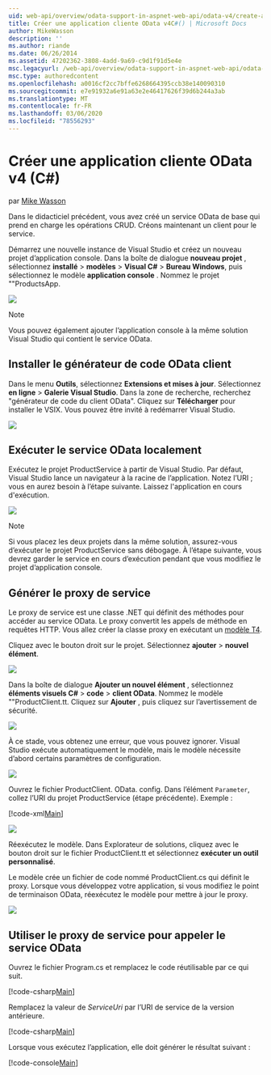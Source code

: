 ```yaml
---
uid: web-api/overview/odata-support-in-aspnet-web-api/odata-v4/create-an-odata-v4-client-app
title: Créer une application cliente OData v4C#() | Microsoft Docs
author: MikeWasson
description: ''
ms.author: riande
ms.date: 06/26/2014
ms.assetid: 47202362-3808-4add-9a69-c9d1f91d5e4e
msc.legacyurl: /web-api/overview/odata-support-in-aspnet-web-api/odata-v4/create-an-odata-v4-client-app
msc.type: authoredcontent
ms.openlocfilehash: a0016cf2cc7bffe6268664395ccb38e140090310
ms.sourcegitcommit: e7e91932a6e91a63e2e46417626f39d6b244a3ab
ms.translationtype: MT
ms.contentlocale: fr-FR
ms.lasthandoff: 03/06/2020
ms.locfileid: "78556293"
---
```

# <a name="create-an-odata-v4-client-app-c"></a>Créer une application cliente OData v4 (C#)

par [Mike Wasson](https://github.com/MikeWasson)

Dans le didacticiel précédent, vous avez créé un service OData de base qui prend en charge les opérations CRUD. Créons maintenant un client pour le service.

Démarrez une nouvelle instance de Visual Studio et créez un nouveau projet d’application console. Dans la boîte de dialogue **nouveau projet** , sélectionnez **installé** &gt; **modèles** &gt; **Visual C#**  &gt; **Bureau Windows**, puis sélectionnez le modèle **application console** . Nommez le projet &quot;&quot;ProductsApp.

![](create-an-odata-v4-client-app/_static/image1.png)

> [!NOTE]
> Vous pouvez également ajouter l’application console à la même solution Visual Studio qui contient le service OData.

## <a name="install-the-odata-client-code-generator"></a>Installer le générateur de code OData client

Dans le menu **Outils**, sélectionnez **Extensions et mises à jour**. Sélectionnez **en ligne** &gt; **Galerie Visual Studio**. Dans la zone de recherche, recherchez &quot;générateur de code du client OData&quot;. Cliquez sur **Télécharger** pour installer le VSIX. Vous pouvez être invité à redémarrer Visual Studio.

[![](create-an-odata-v4-client-app/_static/image3.png)](create-an-odata-v4-client-app/_static/image2.png)

## <a name="run-the-odata-service-locally"></a>Exécuter le service OData localement

Exécutez le projet ProductService à partir de Visual Studio. Par défaut, Visual Studio lance un navigateur à la racine de l’application. Notez l’URI ; vous en aurez besoin à l’étape suivante. Laissez l'application en cours d'exécution.

![](create-an-odata-v4-client-app/_static/image4.png)

> [!NOTE]
> Si vous placez les deux projets dans la même solution, assurez-vous d’exécuter le projet ProductService sans débogage. À l’étape suivante, vous devrez garder le service en cours d’exécution pendant que vous modifiez le projet d’application console.

## <a name="generate-the-service-proxy"></a>Générer le proxy de service

Le proxy de service est une classe .NET qui définit des méthodes pour accéder au service OData. Le proxy convertit les appels de méthode en requêtes HTTP. Vous allez créer la classe proxy en exécutant un [modèle T4](https://msdn.microsoft.com/library/bb126445.aspx).

Cliquez avec le bouton droit sur le projet. Sélectionnez **ajouter** &gt; **nouvel élément**.

![](create-an-odata-v4-client-app/_static/image5.png)

Dans la boîte de dialogue **Ajouter un nouvel élément** , sélectionnez **éléments visuels C#**  &gt; **code** &gt; **client OData**. Nommez le modèle &quot;&quot;ProductClient.tt. Cliquez sur **Ajouter** , puis cliquez sur l’avertissement de sécurité.

[![](create-an-odata-v4-client-app/_static/image7.png)](create-an-odata-v4-client-app/_static/image6.png)

À ce stade, vous obtenez une erreur, que vous pouvez ignorer. Visual Studio exécute automatiquement le modèle, mais le modèle nécessite d’abord certains paramètres de configuration.

[![](create-an-odata-v4-client-app/_static/image9.png)](create-an-odata-v4-client-app/_static/image8.png)

Ouvrez le fichier ProductClient. OData. config. Dans l’élément `Parameter`, collez l’URI du projet ProductService (étape précédente). Exemple :

[!code-xml[Main](create-an-odata-v4-client-app/samples/sample1.xml)]

[![](create-an-odata-v4-client-app/_static/image11.png)](create-an-odata-v4-client-app/_static/image10.png)

Réexécutez le modèle. Dans Explorateur de solutions, cliquez avec le bouton droit sur le fichier ProductClient.tt et sélectionnez **exécuter un outil personnalisé**.

Le modèle crée un fichier de code nommé ProductClient.cs qui définit le proxy. Lorsque vous développez votre application, si vous modifiez le point de terminaison OData, réexécutez le modèle pour mettre à jour le proxy.

![](create-an-odata-v4-client-app/_static/image12.png)

## <a name="use-the-service-proxy-to-call-the-odata-service"></a>Utiliser le proxy de service pour appeler le service OData

Ouvrez le fichier Program.cs et remplacez le code réutilisable par ce qui suit.

[!code-csharp[Main](create-an-odata-v4-client-app/samples/sample2.cs)]

Remplacez la valeur de *ServiceUri* par l’URI de service de la version antérieure.

[!code-csharp[Main](create-an-odata-v4-client-app/samples/sample3.cs)]

Lorsque vous exécutez l’application, elle doit générer le résultat suivant :

[!code-console[Main](create-an-odata-v4-client-app/samples/sample4.cmd)]
